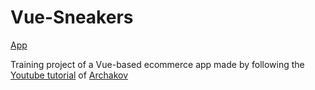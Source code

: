 # Vue-Sneakers

[App](https://ivan-gav.github.io/vue-sneakers/)

Training project of a Vue-based ecommerce app made by following the [Youtube tutorial](https://youtu.be/U_-Ht_v-oAs?si=8ddjChnjBWoCrjOC) of [Archakov](https://github.com/Archakov06)
